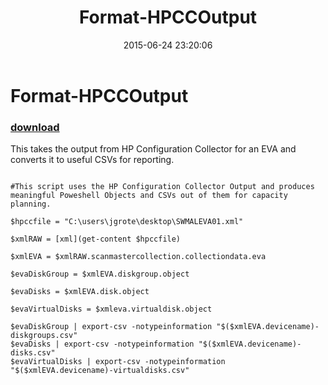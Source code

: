 ﻿---
pid:            5908
poster:         jgrote
title:          Format-HPCCOutput
date:           2015-06-24 23:20:06
format:         posh
parent:         0
parent:         0

---

# Format-HPCCOutput

### [download](5908.ps1)

This takes the output from HP Configuration Collector for an EVA and converts it to useful CSVs for reporting.

```posh

#This script uses the HP Configuration Collector Output and produces meaningful Poweshell Objects and CSVs out of them for capacity planning.

$hpccfile = "C:\users\jgrote\desktop\SWMALEVA01.xml"

$xmlRAW = [xml](get-content $hpccfile)

$xmlEVA = $xmlRAW.scanmastercollection.collectiondata.eva

$evaDiskGroup = $xmlEVA.diskgroup.object

$evaDisks = $xmlEVA.disk.object

$evaVirtualDisks = $xmleva.virtualdisk.object

$evaDiskGroup | export-csv -notypeinformation "$($xmlEVA.devicename)-diskgroups.csv" 
$evaDisks | export-csv -notypeinformation "$($xmlEVA.devicename)-disks.csv" 
$evaVirtualDisks | export-csv -notypeinformation "$($xmlEVA.devicename)-virtualdisks.csv" 

```
